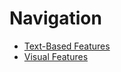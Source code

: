 # Navigation

<snippet id="main-nav">
<ul>
    <li>
        <a href="text-based-features.md">Text-Based Features</a>
        <include from="text-based-navigation.md" element-id="main-nav" />
    </li>
    <li>
        <a href="Visual-Features.md">Visual Features</a>
        <include from="Visual-Navigation.md" element-id="main-nav" />
    </li>
</ul>
</snippet>
